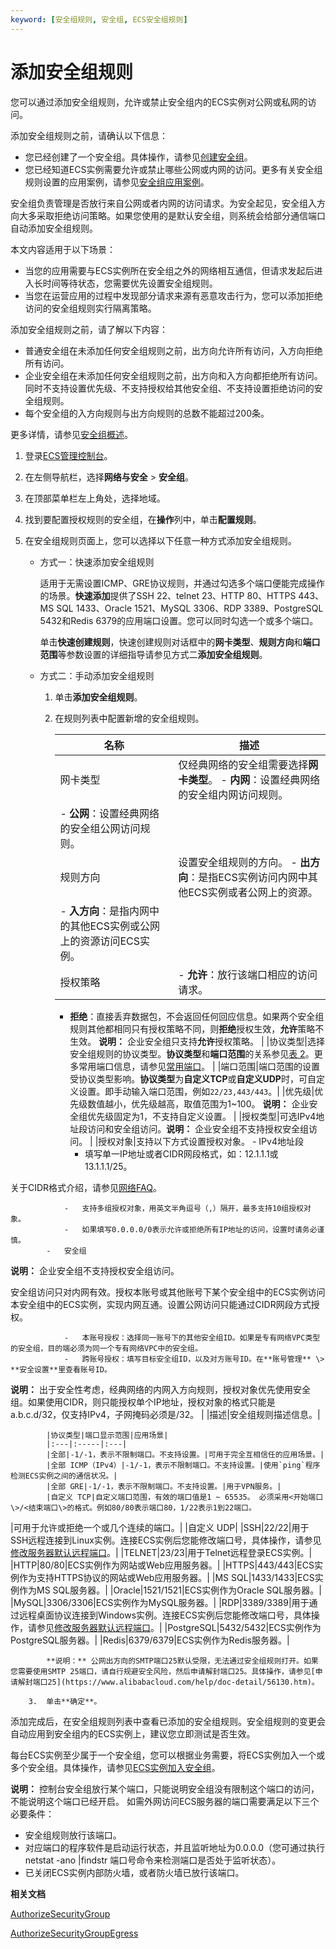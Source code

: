 ```yaml
---
keyword: [安全组规则, 安全组, ECS安全组规则]
---
```


# 添加安全组规则

您可以通过添加安全组规则，允许或禁止安全组内的ECS实例对公网或私网的访问。

添加安全组规则之前，请确认以下信息：

-   您已经创建了一个安全组。具体操作，请参见[创建安全组](/intl.zh-CN/安全/安全组/创建安全组.md)。
-   您已经知道ECS实例需要允许或禁止哪些公网或内网的访问。更多有关安全组规则设置的应用案例，请参见[安全组应用案例](/intl.zh-CN/安全/安全组/安全组应用案例.md)。

安全组负责管理是否放行来自公网或者内网的访问请求。为安全起见，安全组入方向大多采取拒绝访问策略。如果您使用的是默认安全组，则系统会给部分通信端口自动添加安全组规则。

本文内容适用于以下场景：

-   当您的应用需要与ECS实例所在安全组之外的网络相互通信，但请求发起后进入长时间等待状态，您需要优先设置安全组规则。
-   当您在运营应用的过程中发现部分请求来源有恶意攻击行为，您可以添加拒绝访问的安全组规则实行隔离策略。

添加安全组规则之前，请了解以下内容：

-   普通安全组在未添加任何安全组规则之前，出方向允许所有访问，入方向拒绝所有访问。
-   企业安全组在未添加任何安全组规则之前，出方向和入方向都拒绝所有访问。同时不支持设置优先级、不支持授权给其他安全组、不支持设置拒绝访问的安全组规则。
-   每个安全组的入方向规则与出方向规则的总数不能超过200条。

更多详情，请参见[安全组概述](/intl.zh-CN/安全/安全组/安全组概述.md)。

1.  登录[ECS管理控制台](https://ecs.console.aliyun.com)。

2.  在左侧导航栏，选择**网络与安全** \> **安全组**。

3.  在顶部菜单栏左上角处，选择地域。

4.  找到要配置授权规则的安全组，在**操作**列中，单击**配置规则**。

5.  在安全组规则页面上，您可以选择以下任意一种方式添加安全组规则。

    -   方式一：快速添加安全组规则

        适用于无需设置ICMP、GRE协议规则，并通过勾选多个端口便能完成操作的场景。**快速添加**提供了SSH 22、telnet 23、HTTP 80、HTTPS 443、MS SQL 1433、Oracle 1521、MySQL 3306、RDP 3389、PostgreSQL 5432和Redis 6379的应用端口设置。您可以同时勾选一个或多个端口。

        单击**快速创建规则**，快速创建规则对话框中的**网卡类型**、**规则方向**和**端口范围**等参数设置的详细指导请参见方式二**添加安全组规则**。

    -   方式二：手动添加安全组规则
        1.  单击**添加安全组规则**。
        2.  在规则列表中配置新增的安全组规则。

            |名称|描述|
            |--|--|
            |网卡类型|仅经典网络的安全组需要选择**网卡类型**。            -   **内网**：设置经典网络的安全组内网访问规则。
            -   **公网**：设置经典网络的安全组公网访问规则。 |
            |规则方向|设置安全组规则的方向。            -   **出方向**：是指ECS实例访问内网中其他ECS实例或者公网上的资源。
            -   **入方向**：是指内网中的其他ECS实例或公网上的资源访问ECS实例。 |
            |授权策略|            -   **允许**：放行该端口相应的访问请求。
            -   **拒绝**：直接丢弃数据包，不会返回任何回应信息。如果两个安全组规则其他都相同只有授权策略不同，则**拒绝**授权生效，**允许**策略不生效。
**说明：** 企业安全组只支持**允许**授权策略。 |
            |协议类型|选择安全组规则的协议类型。**协议类型**和**端口范围**的关系参见[表 2](#table_igi_6jy_v9s)。更多常用端口信息，请参见[常用端口](/intl.zh-CN/安全/安全组/常用端口的典型应用.md)。 |
            |端口范围|端口范围的设置受协议类型影响。**协议类型**为**自定义TCP**或**自定义UDP**时，可自定义设置。即手动输入端口范围，例如`22/23,443/443`。|
            |优先级|优先级数值越小，优先级越高，取值范围为1~100。 **说明：** 企业安全组优先级固定为1，不支持自定义设置。 |
            |授权类型|可选IPv4地址段访问和安全组访问。**说明：** 企业安全组不支持授权安全组访问。 |
            |授权对象|支持以下方式设置授权对象。             -   IPv4地址段
                -   填写单一IP地址或者CIDR网段格式，如：12.1.1.1或13.1.1.1/25。

关于CIDR格式介绍，请参见[网络FAQ](/intl.zh-CN/网络/网络FAQ.md)。

                -   支持多组授权对象，用英文半角逗号（,）隔开，最多支持10组授权对象。
                -   如果填写0.0.0.0/0表示允许或拒绝所有IP地址的访问，设置时请务必谨慎。
            -   安全组

**说明：** 企业安全组不支持授权安全组访问。

安全组访问只对内网有效。授权本账号或其他账号下某个安全组中的ECS实例访问本安全组中的ECS实例，实现内网互通。设置公网访问只能通过CIDR网段方式授权。

                -   本账号授权：选择同一账号下的其他安全组ID。如果是专有网络VPC类型的安全组，目的端必须为同一个专有网络VPC中的安全组。
                -   跨账号授权：填写目标安全组ID，以及对方账号ID。在**账号管理** \> **安全设置**里查看账号ID。
**说明：** 出于安全性考虑，经典网络的内网入方向规则，授权对象优先使用安全组。如果使用CIDR，则只能授权单个IP地址，授权对象的格式只能是a.b.c.d/32，仅支持IPv4，子网掩码必须是/32。 |
            |描述|安全组规则描述信息。|

            |协议类型|端口显示范围|应用场景|
            |:---|:-----|:---|
            |全部|-1/-1，表示不限制端口。不支持设置。|可用于完全互相信任的应用场景。|
            |全部 ICMP（IPv4）|-1/-1，表示不限制端口。不支持设置。|使用`ping`程序检测ECS实例之间的通信状况。|
            |全部 GRE|-1/-1，表示不限制端口。不支持设置。|用于VPN服务。|
            |自定义 TCP|自定义端口范围，有效的端口值是1 ~ 65535。 必须采用<开始端口\>/<结束端口\>的格式。例如80/80表示端口80，1/22表示1到22端口。

|可用于允许或拒绝一个或几个连续的端口。|
            |自定义 UDP|
            |SSH|22/22|用于SSH远程连接到Linux实例。连接ECS实例后您能修改端口号，具体操作，请参见[修改服务器默认远程端口](/intl.zh-CN/最佳实践/安全/修改服务器默认远程端口.md)。|
            |TELNET|23/23|用于Telnet远程登录ECS实例。|
            |HTTP|80/80|ECS实例作为网站或Web应用服务器。|
            |HTTPS|443/443|ECS实例作为支持HTTPS协议的网站或Web应用服务器。|
            |MS SQL|1433/1433|ECS实例作为MS SQL服务器。|
            |Oracle|1521/1521|ECS实例作为Oracle SQL服务器。|
            |MySQL|3306/3306|ECS实例作为MySQL服务器。|
            |RDP|3389/3389|用于通过远程桌面协议连接到Windows实例。连接ECS实例后您能修改端口号，具体操作，请参见[修改服务器默认远程端口](/intl.zh-CN/最佳实践/安全/修改服务器默认远程端口.md)。|
            |PostgreSQL|5432/5432|ECS实例作为PostgreSQL服务器。|
            |Redis|6379/6379|ECS实例作为Redis服务器。|

            **说明：** 公网出方向的SMTP端口25默认受限，无法通过安全组规则打开。如果您需要使用SMTP 25端口，请自行规避安全风险，然后申请解封端口25。具体操作，请参见[申请解封端口25](https://www.alibabacloud.com/help/doc-detail/56130.htm)。

        3.  单击**确定**。

添加完成后，在安全组规则列表中查看已添加的安全组规则。安全组规则的变更会自动应用到安全组内的ECS实例上，建议您立即测试是否生效。

每台ECS实例至少属于一个安全组，您可以根据业务需要，将ECS实例加入一个或多个安全组。具体操作，请参见[ECS实例加入安全组](/intl.zh-CN/安全/安全组/ECS实例加入安全组.md)。

**说明：** 控制台安全组放行某个端口，只能说明安全组没有限制这个端口的访问，不能说明这个端口已经开启。 如需外网访问ECS服务器的端口需要满足以下三个必要条件：

-   安全组规则放行该端口。
-   对应端口的程序软件是启动运行状态，并且监听地址为0.0.0.0（您可通过执行netstat -ano \|findstr 端口号命令来检测端口是否处于监听状态）。
-   已关闭ECS实例内部防火墙，或者防火墙已放行该端口。

**相关文档**  


[AuthorizeSecurityGroup](/intl.zh-CN/API参考/安全组/AuthorizeSecurityGroup.md)

[AuthorizeSecurityGroupEgress](/intl.zh-CN/API参考/安全组/AuthorizeSecurityGroupEgress.md)

